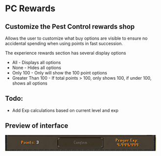 # PC Rewards
## Customize the Pest Control rewards shop

Allows the user to customize what buy options are visible to ensure no accidental spending when using points in fast succession. 

The experience rewards section has several display options
- All - Displays all options
- None - Hides all options
- Only 100 - Only will show the 100 point options
- Greater Than 100 - If total points > 100, only shows 100, if under 100, shows all options

## Todo:
- Add Exp calculations based on current level and exp

## Preview of interface
![preview_pcrewards_update.PNG](preview_pcrewards_update.PNG)
